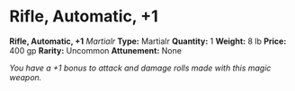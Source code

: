 # Rifle, Automatic, +1

**Rifle, Automatic, +1**
_Martialr_
**Type:** Martialr
**Quantity:** 1
**Weight:** 8 lb
**Price:** 400 gp
**Rarity:** Uncommon
**Attunement:** None

*You have a +1 bonus to attack and damage rolls made with this magic weapon.*